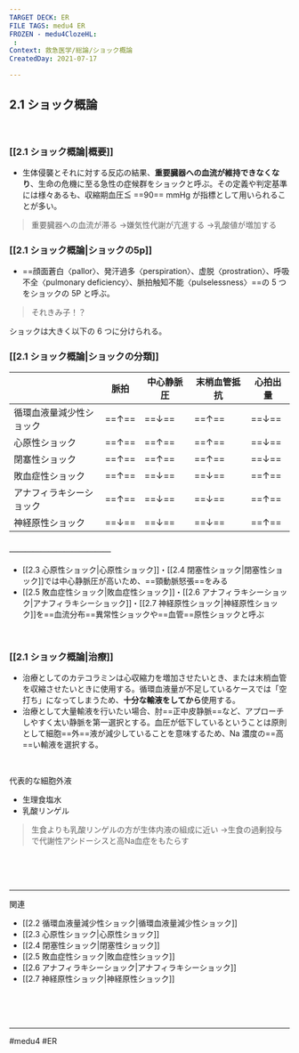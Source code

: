 ```yaml
---
TARGET DECK: ER
FILE TAGS: medu4 ER
FROZEN - medu4ClozeHL:
 : 
Context: 救急医学/総論/ショック概論
CreatedDay: 2021-07-17

---
```


## 2.1 ショック概論

<br>

### [[2.1 ショック概論|概要]]
* 生体侵襲とそれに対する反応の結果、**重要臓器への血流が維持できなくなり**、生命の危機に至る急性の症候群をショックと呼ぶ。その定義や判定基準には様々あるも、収縮期血圧≦ ==90== mmHg が指標として用いられることが多い。
<!--ID: 1627801028777-->

>重要臓器への血流が滞る
>→嫌気性代謝が亢進する
>→乳酸値が増加する


### [[2.1 ショック概論|ショックの5p]]
* ==顔面蒼白〈pallor〉、発汗過多〈perspiration〉、虚脱〈prostration〉、呼吸不全〈pulmonary deficiency〉、脈拍触知不能〈pulselessness〉==の 5 つをショックの 5P と呼ぶ。
>それきみ子！？
<!--ID: 1627801028782-->



ショックは大きく以下の 6 つに分けられる。
### [[2.1 ショック概論|ショックの分類]]
| |脈拍|中心静脈圧|末梢血管抵抗|心拍出量|
|---|---|---|---|---|
|循環血液量減少性ショック|==↑==|==↓==|==↑==|==↓==|
|心原性ショック|==↑==|==↑==|==↑==|==↓==|
|閉塞性ショック|==↑==|==↑==|==↑==|==↓==|
|敗血症性ショック|==↑==|==↓==|==↓==|==↑==|
|アナフィラキシーショック|==↑==|==↓==|==↓==|==↑==|
|神経原性ショック|==↓==|==↓==|==↓==|==↑==|
#### ＿＿＿＿＿＿＿＿＿＿＿＿＿
* [[2.3 心原性ショック|心原性ショック]]・[[2.4 閉塞性ショック|閉塞性ショック]]では中心静脈圧が高いため、==頸動脈怒張==をみる
* [[2.5 敗血症性ショック|敗血症性ショック]]・[[2.6 アナフィラキシーショック|アナフィラキシーショック]]・[[2.7 神経原性ショック|神経原性ショック]]を==血流分布==異常性ショックや==血管==原性ショックと呼ぶ
<!--ID: 1627801028788-->



<br>

### [[2.1 ショック概論|治療]]
* 治療としてのカテコラミンは心収縮力を増加させたいとき、または末梢血管を収縮させたいときに使用する。循環血液量が不足しているケースでは「空打ち」になってしまうため、**十分な輸液をしてから**使用する。
* 治療として大量輸液を行いたい場合、肘==正中皮静脈==など、アプローチしやすく太い静脈を第一選択とする。血圧が低下しているということは原則として細胞==外==液が減少していることを意味するため、Na 濃度の==高==い輸液を選択する。
<!--ID: 1627801028806-->

<br>

代表的な細胞外液
* 生理食塩水
* 乳酸リンゲル
>生食よりも乳酸リンゲルの方が生体内液の組成に近い
>→生食の過剰投与で代謝性アシドーシスと高Na血症をもたらす


<br><br><br>

---

関連
* [[2.2 循環血液量減少性ショック|循環血液量減少性ショック]]
* [[2.3 心原性ショック|心原性ショック]]
* [[2.4 閉塞性ショック|閉塞性ショック]]
* [[2.5 敗血症性ショック|敗血症性ショック]]
* [[2.6 アナフィラキシーショック|アナフィラキシーショック]]
* [[2.7 神経原性ショック|神経原性ショック]]

<br><br><br>

---
#medu4 #ER   
